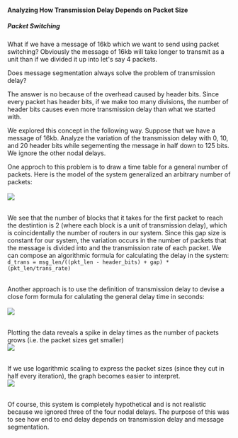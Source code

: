 #### Analyzing How Transmission Delay Depends on Packet Size
##### Packet Switching

What if we have a message of 16kb which we want to send using packet switching? Obviously the message of 16kb will take longer to transmit as a unit than if we divided it up into let's say 4 packets. <br>

Does message segmentation always solve the problem of transmission delay?<br>

The answer is no because of the overhead caused by header bits. Since every packet has header bits, if we make too many divisions, the number of header bits causes even more transmission delay than what we started with. <br>

We explored this concept in the following way. Suppose that we have a message of 16kb. Analyze the variation of the transmission delay with 0, 10, and 20 header bits while segementing the message in half down to 125 bits. We ignore the other nodal delays.<br>

One approch to this problem is to draw a time table for a general number of packets. Here is the model of the system generalized an arbitrary number of packets: <br><br><img src="https://gist.githubusercontent.com/jawardell/58b723cdc0451ac4e9eb2ba577643a8a/raw/7c06af7e81874b8169676fe9ae557613a53f8cda/Program.png"><br><br>

We see that the number of blocks that it takes for the first packet to reach the destintion is 2 (where each block is a unit of transmission delay), which is coincidentally the number of routers in our system. Since this gap size is constant for our system, the variation occurs in the number of packets that the message is divided into and the transmission rate of each packet. We can compose an algorithmic formula for calculating the delay in the system: <br> `d_trans = msg_len/((pkt_len - header_bits) + gap) * (pkt_len/trans_rate)`<br><br>

Another approach is to use the definition of transmission delay to devise a close form formula for calulating the general delay time in seconds: <br><br>
<img src="https://gist.githubusercontent.com/jawardell/58b723cdc0451ac4e9eb2ba577643a8a/raw/7ae81e7efae754d52157da0a60b04dbce25537e2/Screen%2520Shot%25202018-08-21%2520at%25206.04.05%2520PM.png"><br><br>

Plotting the data reveals a spike in delay times as the number of packets grows (i.e. the packet sizes get smaller) <br>
<img src="https://gist.githubusercontent.com/jawardell/58b723cdc0451ac4e9eb2ba577643a8a/raw/7ae81e7efae754d52157da0a60b04dbce25537e2/img2.png"><br><br>

If we use logarithmic scaling to express the packet sizes (since they cut in half every iteration), the graph becomes easier to interpret.<br><img src="https://gist.githubusercontent.com/jawardell/58b723cdc0451ac4e9eb2ba577643a8a/raw/7ae81e7efae754d52157da0a60b04dbce25537e2/img1.png"><br><br>



Of course, this system is completely hypothetical and is not realistic because we ignored three of the four nodal delays. 
The purpose of this was to see how end to end delay depends on transmission delay and message segmentation.
